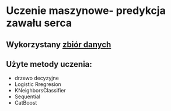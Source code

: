# Uczenie maszynowe- predykcja zawału serca
## Wykorzystany [zbiór danych](https://www.kaggle.com/rithikkotha/heart-failure-clinical-records-dataset)
## Użyte metody uczenia:
* drzewo decyzyjne
* Logistic Rregresion
* KNeighborsClassifier
* Sequential
* CatBoost
